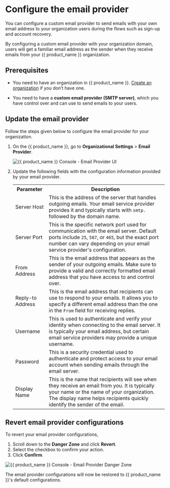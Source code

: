 # Configure the email provider

You can configure a custom email provider to send emails with your own email address to your organization users during the flows such as sign-up and account recovery.

By configuring a custom email provider with your organization domain, users will get a familiar email address as the sender when they receive emails from your {{ product_name }} organization.

## Prerequisites

- You need to have an organization in {{ product_name }}. [Create an organization]({{base_path}}/get-started/create-asgardeo-account/) if you don’t have one.

- You need to have a **custom email provider (SMTP server)**, which you have control over and can use to send emails to your users.

## Update the email provider

Follow the steps given below to configure the email provider for your organization.

1. On the {{ product_name }}, go to **Organizational Settings** > **Email Provider**.

    ![{{ product_name }} Console - Email Provider UI]({{base_path}}/assets/img/guides/branding/email-provider-console-ui.png)

2. Update the following fields with the configuration information provided by your email provider.

    <table>
        <tr>
            <th>Parameter</th>
            <th>Description</th>
        </tr>
        <tr>
            <td>Server Host</td>
            <td>
                This is the address of the server that handles outgoing emails. Your email service provider provides it and typically starts with <code>smtp.</code> followed by the domain name.
            </td>
        </tr>
        <tr>
            <td>Server Port</td>
            <td>
                This is the specific network port used for communication with the email server.
                Default ports include <code>25</code>, <code>587</code>, or <code>465</code>, but the exact port number can vary depending on your email service provider's configuration.
            </td>
        </tr>
        <tr>
            <td>From Address</td>
            <td>
                This is the email address that appears as the sender of your outgoing emails. Make sure to provide a valid and correctly formatted email address that you have access to and control over.
            </td>
        </tr>
        <tr>
            <td>Reply-to Address</td>
            <td>
                This is the email address that recipients can use to respond to your emails. It allows you to specify a different email address than the one in the <code>From</code> field for receiving replies.
            </td>
        </tr>
        <tr>
            <td>Username</td>
            <td>
                This is used to authenticate and verify your identity when connecting to the email server. It is typically your email address, but certain email service providers may provide a unique username.
            </td>
        </tr>
        <tr>
            <td>Password</td>
            <td>
                This is a security credential used to authenticate and protect access to your email account when sending emails through the email server.
            </td>
        </tr>
        <tr>
            <td>Display Name</td>
            <td>
                This is the name that recipients will see when they receive an email from you. It is typically your name or the name of your organization.
                The display name helps recipients quickly identify the sender of the email.
            </td>
        </tr>
    </table>

## Revert email provider configurations

To revert your email provider configurations,

1. Scroll down to the **Danger Zone** and click **Revert**.
2. Select the checkbox to confirm your action.
3. Click **Confirm**.

![{{ product_name }} Console - Email Provider Danger Zone]({{base_path}}/assets/img/guides/branding/email-provider-danger-zone.png)

The email provider configurations will now be restored to {{ product_name }}'s default configurations.
